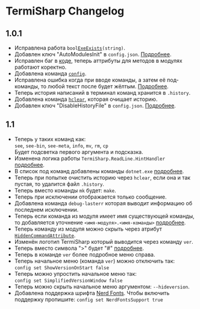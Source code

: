 # TermiSharp Changelog
## 1.0.1
* Исправлена работа `bool`[`ExeExists`](src/Commands.cs#L20)`(string)`.
* Добавлен ключ "AutoModulesInit" в `config.json`. [Подробнее](src/Config.cs#L16).
* Исправлен баг в [коде](src/ConsoleHost.cs#L351), теперь аттрибуты для методов в модулях работают коректно.
* Добавлена команда [`config`](src/Commands.cs#L106).
* Исправлена ошибка когда при вводе команды, а затем её под-команды, то любой текст после будет жёлтым. [Подробнее](src/ReadLine/HighlightHandler.cs#L20).
* Теперь история написаний в терминал команд хранится в `.history`.
* Добавлена команда [`hclear`](src/Commands.cs#L231), которая очищает историю.
* Добавлен ключ "DisableHistoryFile" в `config.json`. [Подробнее](src/Config.cs#L17).
## 1.1
* Теперь у таких команд как:<br>
 `see`, `see-bin`, `see-meta`, `info`, `mv`, `rm`, `cp`<br>
 Будет подсветка первого аргумента и подсказка.
* Изменена логика работы `TermiSharp.ReadLine.HintHandler` [подробнее](src/ReadLine/HintHandler.cs#L11).
* В список под команд добавлены команды `dotnet.exe` [подробнее](src/Commands.cs#L40).
* Теперь при попытке очистить историю через `hclear`, если она и так пустая, то удалится файл `.history`.
* Теперь вместо команды `mk` будет: `make`.
* Теперь при исключении отображается только сообщение.
* Добавлена команда `debug-lasterr` которая выводит информацию об последнем исключении.
* Теперь если команда из модуля имеет имя существующей команды, то добавляется уточнение `<имя-модуля>.<имя-команды>` [подробнее](src/ConsoleHost.cs#L368).
* Теперь команду из модуля можно скрыть через атрибут [`HiddenCommandAttribute`](src/Attributes/HiddenCommandAtrribute.cs).
* Изменён логотип TermiSharp который выводится через команду `ver`.
* Теперь вместо символа ">" будет "#" [подробнее](src/ConsoleHost.cs#L129).
* Теперь в команде `ver` более подробное меню справа.
* Теперь начальное меню (команда `ver`) можно отключить так:<br>
`config set ShowVersionOnStart false`
* Теперь можно упростить начальное меню так:<br>
`config set SimplifiedVersionWindow false`
* Теперь можно скрыть начальное меню аргументом: `--hideversion`.
* Добавлена поддержка шрифта [Nerd Fonts](https://www.nerdfonts.com/#home). Чтобы включить поддержку пропишите:
`config set NerdFontsSupport true`